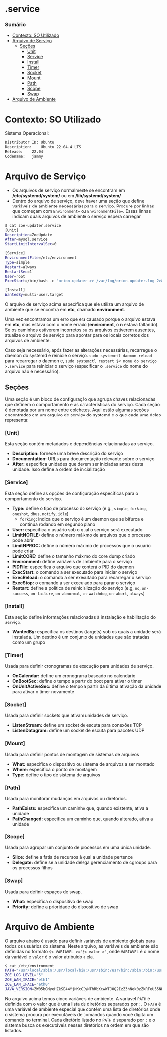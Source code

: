 # .service

### Sumário

- [Contexto: SO Utilizado](#contexto-so-utilizado)
- [Arquivo de Serviço](#arquivo-servico)
    + [Seções](#arquivo-servico-secoes)
        - [Unit](#arquivo-servico-secoes-unit)
        - [Service](#arquivo-servico-secoes-service)
        - [Install](#arquivo-servico-secoes-install)
        - [Timer](#arquivo-servico-secoes-timer)
        - [Socket](#arquivo-servico-secoes-socket)
        - [Mount](#arquivo-servico-secoes-mount)
        - [Path](#arquivo-servico-secoes-path)
        - [Scope](#arquivo-servico-secoes-scope)
        - [Swap](#arquivo-servico-secoes-swap)
- [Arquivo de Ambiente](#arquivo-ambiente)

# <a id="contexto-so-utilizado"></a>Contexto: SO Utilizado

Sistema Operacional:

```bash
Distributor ID:	Ubuntu
Description:	Ubuntu 22.04.4 LTS
Release:	22.04
Codename:	jammy
```

# <a id="arquivo-servico"></a>Arquivo de Serviço

- Os arquivos de serviço normalmente se encontram em **/etc/systemd/system/** ou em **/lib/systemd/system/**
- Dentro do arquivo de serviço, deve haver uma seção que define variáveis de ambiente necessárias para o serviço. Procure por linhas que começam com `Environment=` ou `EnvironmentFile=`. Essas linhas indicam quais arquivos de ambiente o serviço espera carregar

```bash
$ cat zoe-updater.service 
[Unit]
Description=ZoeUpdate
After=mysql.service
StartLimitIntervalSec=0

[Service]
EnvironmentFile=/etc/environment
Type=simple
Restart=always
RestartSec=1
User=root
ExecStart=/bin/bash -c "orion-updater >> /var/log/orion-updater.log 2>&1"

[Install]
WantedBy=multi-user.target
```

O arquivo de serviço acima específica que ele utiliza um arquivo de ambiente que se encontra em **etc**, chamado **environment**.

Uma vez encontramos um erro que era causado porque o arquivo estava em **etc**, mas estava com o nome errado (**enviroment**, o **n** estava faltando). Se os caminhos estiverem incorretos ou os arquivos estiverem ausentes, atualize o arquivo de serviço para apontar para os locais corretos dos arquivos de ambiente.

Caso seja necessário, após fazer as alterações necessárias, recarregue o daemon do systemd e reinicie o serviço. `sudo systemctl daemon-reload` para recarregar o daemon e, `sudo systemctl restart $< nome do serviço >.service` para reiniciar o serviço (especificar o `.service` do nome do arquivo não é necessário).

## <a id=""></a>Seções

Uma seção é um bloco de configuração que agrupa chaves relacionadas que definem o comportamento e as características do serviço. Cada seção é denotada por um nome entre colchetes. Aqui estão algumas seções encontradas em um arquivo de serviço do systemd e o que cada uma delas representa:

### <a id="arquivo-servico-secoes-unit"></a>[Unit]

Esta seção contém metadados e dependências relacionadas ao serviço.

- **Description:** fornece uma breve descrição do serviço
- **Documentation:** URLs para documentação relevante sobre o serviço
- **After:** especifica unidades que devem ser iniciadas antes desta unidade. Isso define a ordem de inicialização

### <a id="arquivo-servico-secoes-service"></a>[Service]

Esta seção define as opções de configuração específicas para o comportamento do serviço.

- **Type:** define o tipo de processo do serviço (e.g., `simple`, `forking`, `oneshot`, `dbus`, `notify`, `idle`)
    + `forking`**:** indica que o serviço é um daemon que se bifurca e continua rodando em segundo plano
- **User:** especifica o usuário sob o qual o serviço será executado
- **LimitNOFILE:** define o número máixmo de arquivos que o processo pode abrir
- **LimitNPROC:** define o número máximo de processos que o usuário pode criar
- **LimitCORE:** define o tamanho máximo do core dump criado
- **Environment:** define variáveis de ambiente para o serviço
- **PIDFile:** especifica o arquivo que conterá o PID do daemon
- **ExecStart:** o comando a ser executado para iniciar o serviço
- **ExecReload:** o comando a ser executado para recarregar o serviço
- **ExecStop:** o comando a ser executado para parar o serviço
- **Restart:** define a política de reinicialização do serviço (e.g, `no`, `on-success`, `on-failure`, `on-abnormal`, `on-watchdog`, `on-abort`, `always`)

### <a id="arquivo-servico-secoes-install"></a>[Install]

Esta seção define informações relacionadas à instalação e habilitação do serviço.

- **WantedBy:** especifica os destinos (targets) sob os quais a unidade será instalada. Um destino é um conjunto de unidades que são tratadas como um grupo

### <a id="arquivo-servico-secoes-timer"></a>[Timer]

Usada para definir cronogramas de execução para unidades de serviço.

- **OnCalendar:** define um cronograma baseado no calendário
- **OnBootSec:** define o tempo a partir do boot para ativar o timer
- **OnUnitActiveSec:** define o tempo a partir da última ativação da unidade para ativar o timer novamente

### <a id="arquivo-servico-secoes-socket"></a>[Socket]

Usada para definir sockets que ativam unidades de serviço.

- **ListenStream:** define um socket de escuta para conexões TCP
- **ListenDatagram:** define um socket de escuta para pacotes UDP

### <a id="arquivo-servico-secoes-mount"></a>[Mount]

Usada para definir pontos de montagem de sistemas de arquivos

- **What:** especifica o dispositivo ou sistema de arquivos a ser montado
- **Where:** especifica o ponto de montagem
- **Type:** define o tipo de sistema de arquivos

### <a id="arquivo-servico-secoes-path"></a>[Path]

Usada para monitorar mudanças em arquivos ou diretórios.

- **PathExists:** especifica um caminho que, quando existente, ativa a unidade
- **PathChanged:** especifica um caminho que, quando alterado, ativa a unidade

### <a id="arquivo-servico-secoes-scope"></a>[Scope]

Usada para agrupar um conjunto de processos em uma única unidade.

- **Slice:** define a fatia de recursos à qual a unidade pertence
- **Delegate:** define se a unidade delega gerenciamento de cgroups para os processos filhos

### <a id="arquivo-servico-secoes-swap"></a>[Swap]

Usada para definir espaços de swap.

- **What:** especifica o dispositivo de swap
- **Priority:** define a prioridade do dispositivo de swap

# <a id="arquivo-ambiente"></a>Arquivo de Ambiente

O arquivo abaixo é usado para definir variáveis de ambiente globais para todos os usuários do sistema. Neste arquivo, as variáveis de ambiente são definidas no formato `$< VARIAVEL >="$< valor >"`, onde `VARIAVEL` é o nome da variável e `valor` é o valor atribuído a ela.

```bash
$ cat /etc/environment 
PATH="/usr/local/sbin:/usr/local/bin:/usr/sbin:/usr/bin:/sbin:/bin:/usr/games:/usr/local/games"
ZOE_LOG_LEVEL="5"
ZOE_WAN_IFACE="eth1"
ZOE_LAN_IFACE="eth0"
JAVA_VERSION=ZW05bGMyeHZkSE44YjNKcGIyNThRbXcwWTJ0Q2IzZ3hNek0zZkRFeU55NHdMakF1TVE9PQo=
```

No arquivo acima temos cinco variáveis de ambiente. A variável `PATH` é definida com o valor que é uma lista de diretórios separados por `:`. O `PATH` é uma variável de ambiente especial que contém uma lista de diretórios onde o sistema procura por executáveis de comandos quando você digita um comando no terminal. Cada diretório listado no `PATH` é separado por `:` e o sistema busca os executáveis nesses diretórios na ordem em que são listados.
